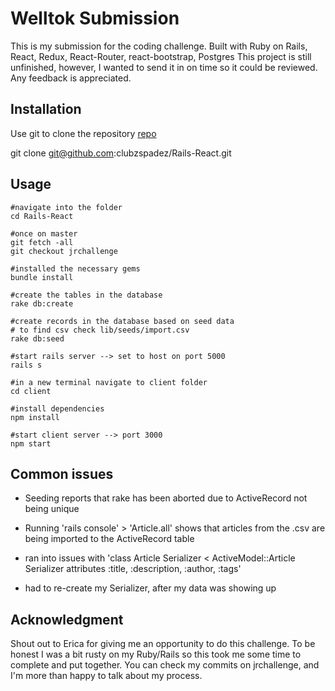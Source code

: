 # Welltok Submission

This is my submission for the coding challenge. Built with Ruby  on Rails, React, Redux, React-Router, react-bootstrap, Postgres
This project is still unfinished, however, I wanted to send it in on time so it could be reviewed. Any feedback is appreciated.

## Installation

Use git to clone the repository [repo](git@github.com:clubzspadez/Rails-React.git)

git clone git@github.com:clubzspadez/Rails-React.git


## Usage

```
#navigate into the folder
cd Rails-React

#once on master
git fetch -all
git checkout jrchallenge

#installed the necessary gems
bundle install

#create the tables in the database
rake db:create

#create records in the database based on seed data
# to find csv check lib/seeds/import.csv
rake db:seed

#start rails server --> set to host on port 5000
rails s

#in a new terminal navigate to client folder
cd client

#install dependencies
npm install 

#start client server --> port 3000
npm start
```

## Common issues
- Seeding reports that rake has been aborted due to ActiveRecord not being unique
- Running 'rails console' > 'Article.all' shows that articles from the .csv are being imported to the ActiveRecord table

- ran into issues with 'class Article Serializer < ActiveModel::Article Serializer attributes :title, :description, :author, :tags'

- had to re-create my Serializer, after my data was showing up



## Acknowledgment
Shout out to Erica for giving me an opportunity to do this challenge. To be honest I was a bit rusty on my Ruby/Rails so this took me some time to complete and put together. You can check my commits on jrchallenge, and I'm more than happy to talk about my process.